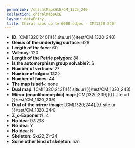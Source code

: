```yaml
--- 
 permalink: /chiralMaps6kE/CM_1320_240 
 collection: chiralMaps6kE
 layout: dataEntry
 title: Chiral maps up to 6000 edges - CM[1320;240]
---
```


- **ID**: [CM[1320;240]]({{ site.url }}/test/CM_1320_240)
- **Genus of the underlying surface**: 628
- **Length of the face**: 60
- **Valency**: 120
- **Length of the Petrie polygon**: 88
- **Is the automorphism group solvable?**: S
- **Number of vertices**: 22
- **Number of edges**: 1320
- **Number of faces**: 44
- **The map is self-**: none
- **Dual map**: [CM[1320;243]]({{ site.url }}/test/CM_1320_243)
- **Mirror (enantihomorphic) map**: [CM[1320;239]]({{ site.url }}/test/CM_1320_239)
- **Dual of the mirror image**: [CM[1320;244]]({{ site.url }}/test/CM_1320_244)
- **Z_q-Exponent?**: 4
- **No idea**:  97:238
- **No idea**: Y
- **No idea**: N
- **Skeleton**: Sk(22;2)^24
- **Some other kind of skeleton**: nan
